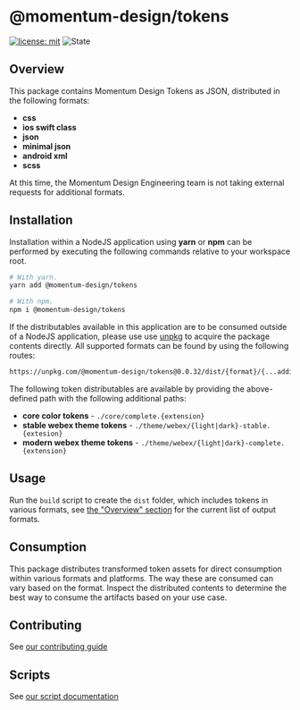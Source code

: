 # @momentum-design/tokens

[![license: mit](https://img.shields.io/badge/License-MIT-blueviolet?style=flat-square)](https://github.com/momentum-design/momentum-design/blob/main/LICENSE) ![State](https://img.shields.io/badge/State-Alpha-blue?style=flat-square)

## Overview

This package contains Momentum Design Tokens as JSON, distributed in the following formats:

* **css**
* **ios swift class**
* **json**
* **minimal json**
* **android xml**
* **scss**

At this time, the Momentum Design Engineering team is not taking external requests for additional formats.

## Installation

Installation within a NodeJS application using **yarn** or **npm** can be performed by executing the following commands relative to your workspace root.

```bash
# With yarn.
yarn add @momentum-design/tokens

# With npm.
npm i @momentum-design/tokens
```

If the distributables available in this application are to be consumed outside of a NodeJS application, please use use [unpkg](https://unpkg.com/) to acquire the package contents directly. All supported formats can be found by using the following routes:

```bash
https://unpkg.com/@momentum-design/tokens@0.0.32/dist/{format}/{...additional paths}
```

The following token distributables are available by providing the above-defined path with the following additional paths:

* **core color tokens** - `./core/complete.{extension}`
* **stable webex theme tokens** - `./theme/webex/{light|dark}-stable.{extesion}`
* **modern webex theme tokens** - `./theme/webex/{light|dark}-complete.{extension}`

## Usage

Run the `build` script to create the `dist` folder, which includes tokens in various formats, see [the "Overview" section](#overview) for the current list of output formats.

## Consumption

This package distributes transformed token assets for direct consumption within various formats and platforms. The way these are consumed can vary based on the format. Inspect the distributed contents to determine the best way to consume the artifacts based on your use case.

## Contributing

See [our contributing guide](./CONTRIBUTING.md)

## Scripts

See [our script documentation](./SCRIPTS.md)
